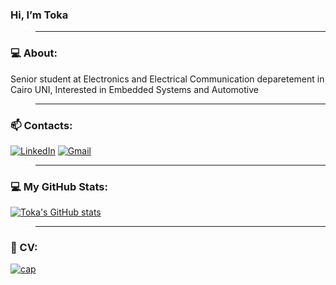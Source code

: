  ### Hi, I’m Toka  
>_________________________________________________________________________________________________________
### 💻 About: 
Senior student at Electronics and Electrical Communication deparetement in Cairo UNI, Interested in 
Embedded Systems and Automotive 
>_________________________________________________________________________________________________________
### 📫 Contacts: 
[<img alt="LinkedIn" src="https://img.shields.io/badge/Toka Zakaria-%233077B5.svg?=for-the-badge&logo=linkedin&logoColor=white"/>](https://www.linkedin.com/in/tokazakaria/) [<img alt="Gmail" src="https://img.shields.io/badge/tokazakaria99@gmail.com-D14836?=for-the-badge&logo=gmail&logoColor=white" />](https://mail.google.com/mail/u/1/?pli=1)
>__________________________________________________________________________________________________________
### 💻 My GitHub Stats:
[![Toka's GitHub stats](https://github-readme-stats.vercel.app/api?username=Toka-Zakaria&show_icons=true&theme=radical&hide=prs,contribs,issues&include_all_commits=true)](https://github.com/Toka-Zakaria)
 >________________________________________________________________________________________________________
 ### 📝 CV:
 [![cap](https://user-images.githubusercontent.com/75904835/136469753-cc2c5b0a-363d-4a98-b50b-53ef7e4add9c.PNG)](https://drive.google.com/file/d/1XGdCFXjyOJKDKGZLe0CDVQr2QchKT9_y/view?usp=sharing)



<!---
&include_all_commits=true

- 👋 Hi, I’m Toka Zakaria![Capture2](https://user-images.githubusercontent.com/75904835/134784485-8fb41669-7872-45e0-a8ce-ddf8f26a6541.PNG)
![Capture](https://user-images.githubusercontent.com/75904835/125861885-18d64e2f-3584-45ec-bcfd-06aaba299be8.PNG)
- 👀 I’m interested in Embedded Systems
- 🌱 I’m currently learning Eectronics and Electrical communication
- 💞️ I’m looking to collaborate on Embedded Projects
- 📫 How to reach me:
                 -mail: tokazakaria99@gmail.com
Toka-Zakaria/Toka-Zakaria is a ✨ special ✨ repository because its `README.md` (this file) appears on your GitHub profile.
You can click the Preview link to take a look at your changes.
--->
